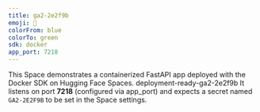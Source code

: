 ```yaml
---
title: ga2-2e2f9b 
emoji: 🚀
colorFrom: blue
colorTo: green
sdk: docker
app_port: 7218
---
```


This Space demonstrates a containerized FastAPI app deployed with the Docker SDK on Hugging Face Spaces. deployment-ready-ga2-2e2f9b
It listens on port **7218** (configured via app_port) and expects a secret named `GA2-2E2F9B` to be set in the Space settings.
